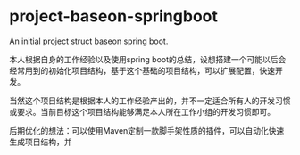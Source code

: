 # project-baseon-springboot
An initial project struct baseon spring boot.

本人根据自身的工作经验以及使用spring boot的总结，设想搭建一个可能以后会经常用到的初始化项目结构，基于这个基础的项目结构，可以扩展配置，快速开发。

当然这个项目结构是根据本人的工作经验产出的，并不一定适合所有人的开发习惯或要求。当前目标这个项目结构能够满足本人所在工作小组的开发习惯即可。

后期优化的想法：可以使用Maven定制一款脚手架性质的插件，可以自动化快速生成项目结构，并

